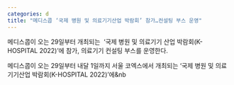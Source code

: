 ```yaml
---
categories: d
title: "메디스콥 ‘국제 병원 및 의료기기산업 박람회’ 참가…컨설팅 부스 운영"
---
```

메디스콥이 오는 29일부터 개최되는&nbsp;&nbsp;&lsquo;국제&nbsp;병원&nbsp;및&nbsp;의료기기&nbsp;산업&nbsp;박람회(K-HOSPITAL&nbsp;2022)&rsquo;에 참가, 의료기기 컨설팅 부스를 운영한다.&nbsp;



메디스콥이&nbsp;오는&nbsp;29일부터&nbsp;내달&nbsp;1일까지&nbsp;서울&nbsp;코엑스에서&nbsp;개최되는&nbsp;&lsquo;국제&nbsp;병원&nbsp;및&nbsp;의료기기산업&nbsp;박람회(K-HOSPITAL&nbsp;2022)&rsquo;에&nb